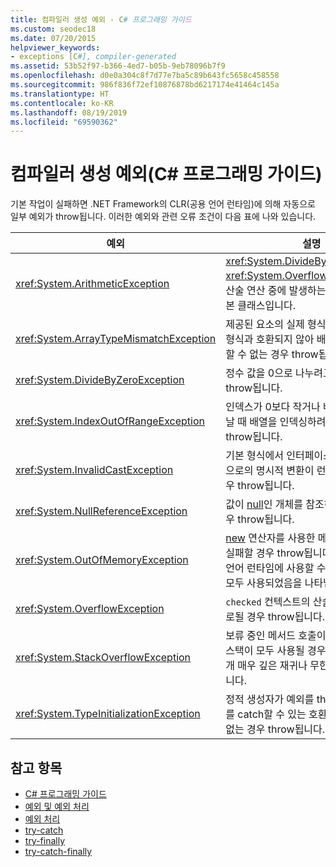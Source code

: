 ```yaml
---
title: 컴파일러 생성 예외 - C# 프로그래밍 가이드
ms.custom: seodec18
ms.date: 07/20/2015
helpviewer_keywords:
- exceptions [C#], compiler-generated
ms.assetid: 53b52f97-b366-4ed7-b05b-9eb78096b7f9
ms.openlocfilehash: d0e0a304c8f7d77e7ba5c89b643fc5658c458558
ms.sourcegitcommit: 986f836f72ef10876878bd6217174e41464c145a
ms.translationtype: HT
ms.contentlocale: ko-KR
ms.lasthandoff: 08/19/2019
ms.locfileid: "69590362"
---
```

# <a name="compiler-generated-exceptions-c-programming-guide"></a>컴파일러 생성 예외(C# 프로그래밍 가이드)
기본 작업이 실패하면 .NET Framework의 CLR(공용 언어 런타임)에 의해 자동으로 일부 예외가 throw됩니다. 이러한 예외와 관련 오류 조건이 다음 표에 나와 있습니다.  
  
|예외|설명|  
|---------------|-----------------|  
|<xref:System.ArithmeticException>|<xref:System.DivideByZeroException>, <xref:System.OverflowException> 등의 산술 연산 중에 발생하는 예외에 대한 기본 클래스입니다.|  
|<xref:System.ArrayTypeMismatchException>|제공된 요소의 실제 형식이 배열의 실제 형식과 호환되지 않아 배열이 요소를 저장할 수 없는 경우 throw됩니다.|  
|<xref:System.DivideByZeroException>|정수 값을 0으로 나누려고 시도할 경우 throw됩니다.|  
|<xref:System.IndexOutOfRangeException>|인덱스가 0보다 작거나 배열 경계를 벗어날 때 배열을 인덱싱하려고 시도할 경우 throw됩니다.|  
|<xref:System.InvalidCastException>|기본 형식에서 인터페이스 또는 파생 형식으로의 명시적 변환이 런타임에 실패할 경우 throw됩니다.|  
|<xref:System.NullReferenceException>|값이 [null](../../language-reference/keywords/null.md)인 개체를 참조하려고 시도할 경우 throw됩니다.|  
|<xref:System.OutOfMemoryException>|[new](../../language-reference/operators/new-operator.md) 연산자를 사용한 메모리 할당 시도가 실패할 경우 throw됩니다. 이 예외는 공용 언어 런타임에 사용할 수 있는 메모리가 모두 사용되었음을 나타냅니다.|  
|<xref:System.OverflowException>|`checked` 컨텍스트의 산술 연산이 오버플로될 경우 throw됩니다.|  
|<xref:System.StackOverflowException>|보류 중인 메서드 호출이 너무 많아 실행 스택이 모두 사용될 경우 throw됩니다. 대개 매우 깊은 재귀나 무한 재귀를 나타냅니다.|  
|<xref:System.TypeInitializationException>|정적 생성자가 예외를 throw하고 이 예외를 catch할 수 있는 호환되는 `catch` 절이 없는 경우 throw됩니다.|  
  
## <a name="see-also"></a>참고 항목

- [C# 프로그래밍 가이드](../index.md)
- [예외 및 예외 처리](./index.md)
- [예외 처리](./exception-handling.md)
- [try-catch](../../language-reference/keywords/try-catch.md)
- [try-finally](../../language-reference/keywords/try-finally.md)
- [try-catch-finally](../../language-reference/keywords/try-catch-finally.md)
